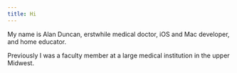```yaml
---
title: Hi
---
```

My name is Alan Duncan, erstwhile medical doctor, iOS and Mac developer, and home educator.

Previously I was a faculty member at a large medical institution in the upper Midwest.
